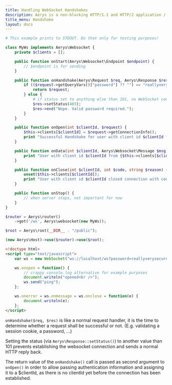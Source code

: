 ```yaml
---
title: Handling WebSocket Handshakes
description: Aerys is a non-blocking HTTP/1.1 and HTTP/2 application / websocket / static file server.
title_menu: Handshake
layout: docs
---
```


```php
# This example prints to STDOUT. Do that only for testing purposes!

class MyWs implements Aerys\Websocket {
    private $clients = [];

    public function onStart(Aerys\Websocket\Endpoint $endpoint) {
        // $endpoint is for sending
    }

    public function onHandshake(Aerys\Request $req, Aerys\Response $res) {
        if (($request->getQueryVars()["password"] ?? "") == "reallyverysecure") {
            return $request;
        } else {
            # if status set to anything else than 101, no WebSocket connection will be established
            $res->setStatus(403);
            $res->end("Nope. Valid password required.");
        }
    }

    public function onOpen(int $clientId, $request) {
        $this->clients[$clientId] = $request->getConnectionInfo();
        print "Successful Handshake for user with client id $clientId from {$this->clients[$clientId]['client_addr']}\n";
    }

    public function onData(int $clientId, Aerys\Websocket\Message $msg) {
        print "User with client id $clientId from {$this->clients[$clientId]['client_addr']} sent: " . (yield $msg) . "\n";
    }

    public function onClose(int $clientId, int $code, string $reason) {
        unset($this->clients[$clientId]);
        print "User with client id $clientId closed connection with code $code\n";
    }

    public function onStop() {
        // when server stops, not important for now
    }
}
```

```php
$router = Aerys\router()
    ->get('/ws', Aerys\websocket(new MyWs));

$root = Aerys\root(__DIR__ . "/public");

(new Aerys\Host)->use($router)->use($root);
```

```html
<!doctype html>
<script type="text/javascript">
    var ws = new WebSocket("ws://localhost/ws?password=reallyverysecure");

    ws.onopen = function() {
        // crappy console.log alternative for example purposes
        document.writeln("opened<br />");
        ws.send("ping");
    };

    ws.onerror = ws.onmessage = ws.onclose = function(e) {
        document.writeln(e);
    };
</script>
```

`onHandshake($req, $res)` is like a normal request handler, it is the time to determine whether a request shall be successful or not. (E.g. validating a session cookie, a password, ...)

Setting the status (via `Aerys\Response::setStatus()`) to another value than 101 prevents establishing the websocket connection and sends a normal HTTP reply back.

The return value of the `onHandshake()` call is passed as second argument to `onOpen()` in order to allow passing authentication information and assigning it to a $clientId, as there is no clientId yet before the connection has been established.
